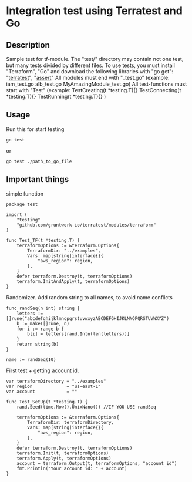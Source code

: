 # Integration test using Terratest and Go

## Description
Sample test for tf-module. The "test/" directory may contain not one test, but many tests divided by different files. To use tests, you must install "Terraform", "Go" and download the following libraries with "go get": "[terratest](https://github.com/gruntwork-io/terratest/modules/terraform)", "[assert](https://github.com/stretchr/testify/assert)"
All modules must end with "_test.go" (example: iam_test.go alb_test.go MyAmazingModule_test.go)
All test-functions must start with "Test" (example: TestCreating(t *testing.T){} TestConnecting(t *testing.T){} TestRunning(t *testing.T){} )


## Usage

Run this for start testing
```hcl
go test
```
or
```hcl
go test ./path_to_go_file
```

## Important things

simple function
```hcl
package test

import (
    "testing"
    "github.com/gruntwork-io/terratest/modules/terraform"
)

func Test_TF(t *testing.T) {
    terraformOptions := &terraform.Options{
        TerraformDir: "../examples",
        Vars: map[string]interface{}{
            "aws_region": region,
        },
    }
    defer terraform.Destroy(t, terraformOptions)
    terraform.InitAndApply(t, terraformOptions)
}
```

Randomizer. Add random string to all names, to avoid name conflicts
```hcl
func randSeq(n int) string {
    letters := []rune("abcdefghijklmnopqrstuvwxyzABCDEFGHIJKLMNOPQRSTUVWXYZ")
    b := make([]rune, n)
    for i := range b {
        b[i] = letters[rand.Intn(len(letters))]
    }
    return string(b)
}

name := randSeq(10)
```

First test + getting account id.
```hcl
var terraformDirectory = "../examples"
var region             = "us-east-1"
var account            = ""

func Test_SetUp(t *testing.T) {
    rand.Seed(time.Now().UnixNano()) //IF YOU USE randSeq

    terraformOptions := &terraform.Options{
        TerraformDir: terraformDirectory,
        Vars: map[string]interface{}{
            "aws_region": region,
        },
    }
    defer terraform.Destroy(t, terraformOptions)
    terraform.Init(t, terraformOptions)
    terraform.Apply(t, terraformOptions)
    account = terraform.Output(t, terraformOptions, "account_id")
    fmt.Println("Your account id: " + account)
}
```
